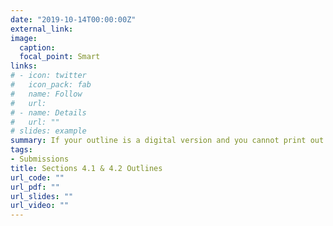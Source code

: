 ```yaml
---
date: "2019-10-14T00:00:00Z"
external_link:
image:
  caption: 
  focal_point: Smart
links:
# - icon: twitter
#   icon_pack: fab
#   name: Follow
#   url:
# - name: Details
#   url: ""
# slides: example
summary: If your outline is a digital version and you cannot print out a hard copy, please upload and submit it here before class on October 14.
tags:
- Submissions
title: Sections 4.1 & 4.2 Outlines
url_code: ""
url_pdf: ""
url_slides: ""
url_video: ""
---
```


<div class="cognito">
<script src="https://services.cognitoforms.com/s/Tae-yEbE2EKkVDnzbTkOsQ"></script>
<script>Cognito.load("forms", { id: "6" });</script>
</div>
